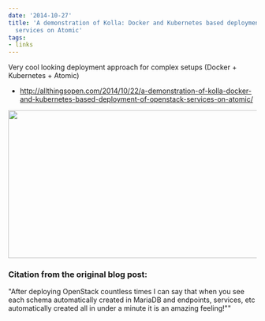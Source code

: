 ```yaml
---
date: '2014-10-27'
title: 'A demonstration of Kolla: Docker and Kubernetes based deployment of OpenStack
  services on Atomic'
tags:
- links
---
```




Very cool looking deployment approach for complex setups (Docker + Kubernetes + Atomic)

  - http://allthingsopen.com/2014/10/22/a-demonstration-of-kolla-docker-and-kubernetes-based-deployment-of-openstack-services-on-atomic/



<!--more-->

<img src="https://allthingsopendotcom.files.wordpress.com/2014/10/screen-shot-2014-10-23-at-2-20-49-pm.png" alt="" height="300" width="660">



### Citation from the original blog post:
  "After deploying OpenStack countless times I can say that when you see each schema automatically created in MariaDB and endpoints, services, etc automatically created all in under a minute it is an amazing feeling!""
